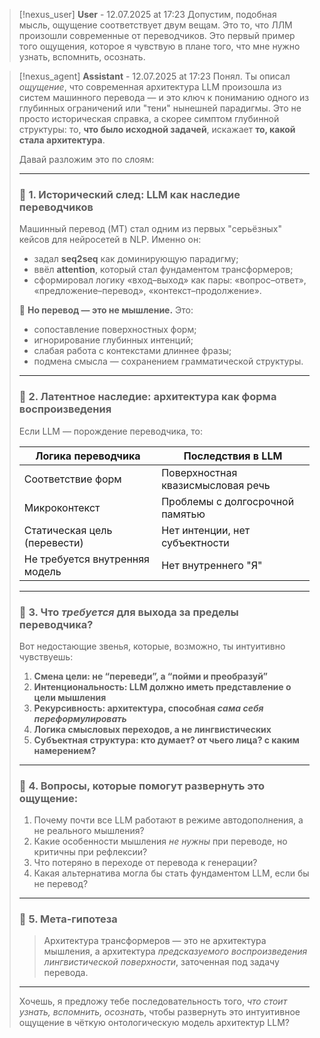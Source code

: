 >[!nexus_user] **User** - 12.07.2025 at 17:23
> Допустим, подобная мысль, ощущение соответствует двум вещам. Это то, что ЛЛМ произошли современные от переводчиков. Это первый пример того ощущения, которое я чувствую в плане того, что мне нужно узнать, вспомнить, осознать.
<!-- UID: 84b763ad-efa2-49cd-a2c7-b9499ee935cc -->




>[!nexus_agent] **Assistant** - 12.07.2025 at 17:23
> Понял. Ты описал *ощущение*, что современная архитектура LLM произошла из систем машинного перевода — и это ключ к пониманию одного из глубинных ограничений или "тени" нынешней парадигмы. Это не просто историческая справка, а скорее симптом глубинной структуры: то, **что было исходной задачей**, искажает **то, какой стала архитектура**.
> 
> Давай разложим это по слоям:
> 
> ---
> 
> ### 🔹 1. Исторический след: LLM как наследие переводчиков
> 
> Машинный перевод (MT) стал одним из первых "серьёзных" кейсов для нейросетей в NLP. Именно он:
> - задал **seq2seq** как доминирующую парадигму;
> - ввёл **attention**, который стал фундаментом трансформеров;
> - сформировал логику «вход–выход» как пары: «вопрос–ответ», «предложение–перевод», «контекст–продолжение».
> 
> 📌 **Но перевод — это не мышление.** Это:
> - сопоставление поверхностных форм;
> - игнорирование глубинных интенций;
> - слабая работа с контекстами длиннее фразы;
> - подмена смысла — сохранением грамматической структуры.
> 
> ---
> 
> ### 🔹 2. Латентное наследие: архитектура как форма воспроизведения
> 
> Если LLM — порождение переводчика, то:
> 
> | Логика переводчика | Последствия в LLM |
> |--------------------|------------------|
> | Соответствие форм | Поверхностная квазисмысловая речь |
> | Микроконтекст | Проблемы с долгосрочной памятью |
> | Статическая цель (перевести) | Нет интенции, нет субъектности |
> | Не требуется внутренняя модель | Нет внутреннего "Я" |
> 
> ---
> 
> ### 🔹 3. Что *требуется* для выхода за пределы переводчика?
> 
> Вот недостающие звенья, которые, возможно, ты интуитивно чувствуешь:
> 
> 1. **Смена цели: не “переведи”, а “пойми и преобразуй”**
> 2. **Интенциональность: LLM должно иметь представление о цели мышления**
> 3. **Рекурсивность: архитектура, способная *сама себя переформулировать***
> 4. **Логика смысловых переходов, а не лингвистических**
> 5. **Субъектная структура: кто думает? от чьего лица? с каким намерением?**
> 
> ---
> 
> ### 🔹 4. Вопросы, которые помогут развернуть это ощущение:
> 
> 1. Почему почти все LLM работают в режиме автодополнения, а не реального мышления?
> 2. Какие особенности мышления *не нужны* при переводе, но критичны при рефлексии?
> 3. Что потеряно в переходе от перевода к генерации?
> 4. Какая альтернатива могла бы стать фундаментом LLM, если бы не перевод?
> 
> ---
> 
> ### 🔹 5. Мета-гипотеза
> 
> > Архитектура трансформеров — это не архитектура мышления, а архитектура *предсказуемого воспроизведения лингвистической поверхности*, заточенная под задачу перевода.
> 
> ---
> 
> Хочешь, я предложу тебе последовательность того, *что стоит узнать, вспомнить, осознать*, чтобы развернуть это интуитивное ощущение в чёткую онтологическую модель архитектур LLM?
<!-- UID: 714ff321-c27f-4aab-9922-8b6d987a4d1a -->